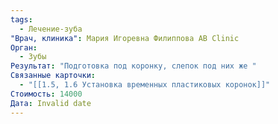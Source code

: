 ```yaml
---
tags:
  - Лечение-зуба
"Врач, клиника": Мария Игоревна Филиппова AB Clinic
Орган:
  - Зубы
Результат: "Подготовка под коронку, слепок под них же "
Связанные карточки:
  - "[[1.5, 1.6 Установка временных пластиковых коронок]]"
Стоимость: 14000
Дата: Invalid date
---
```

